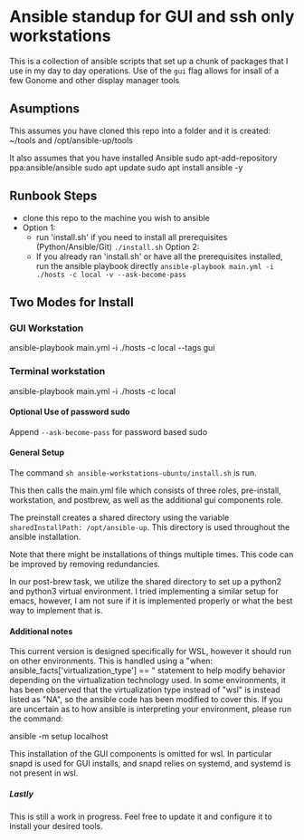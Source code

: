 # Ansible standup for GUI and ssh only workstations

This is a collection of ansible scripts that set up a chunk of packages
that I use in my day to day operations. Use of the `gui` flag allows 
for insall of a few Gonome and other display manager tools


## Asumptions
This assumes you have cloned this repo into a folder and it is created:
~/tools and /opt/ansible-up/tools

It also assumes that you have installed Ansible
sudo apt-add-repository ppa:ansible/ansible
sudo apt update
sudo apt install ansible -y


## Runbook Steps
- clone this repo to the machine you wish to ansible
- Option 1:
    - run 'install.sh' if you need to install all prerequisites (Python/Ansible/Git)
    `./install.sh`
  Option 2:
    - If you already ran 'install.sh' or have all the prerequisites installed, run the ansible playbook directly
    `ansible-playbook main.yml -i ./hosts -c local -v --ask-become-pass`


## Two Modes for Install

### GUI Workstation
ansible-playbook main.yml -i ./hosts -c local --tags gui


### Terminal workstation
ansible-playbook main.yml -i ./hosts -c local


#### Optional Use of password sudo
Append `--ask-become-pass` for password based sudo

#### General Setup

The command `sh ansible-workstations-ubuntu/install.sh` is run.

This then calls the main.yml file which consists of three roles, pre-install, workstation, and postbrew, as well as the additional gui components role.

The preinstall creates a shared directory using the variable `sharedInstallPath: /opt/ansible-up`. This directory is used throughout the ansible installation.

Note that there might be installations of things multiple times. This code can be improved by removing redundancies.

In our post-brew task, we utilize the shared directory to set up a python2 and python3 virtual environment. I tried implementing a similar setup for emacs, however, I am not sure if it is implemented properly or what the best way to implement that is.


#### Additional notes

This current version is designed specifically for WSL, however it should run on other environments. This is handled using a "when: ansible_facts['virtualization_type'] == " statement to help modify behavior depending on the virtualization technology used. In some environments, it has been observed that the virtualization type instead of "wsl" is instead listed as "NA", so the ansible code has been modified to cover this. If you are uncertain as to how ansible is interpreting your environment, please run the command:

ansible -m setup localhost

This installation of the GUI components is omitted for wsl. In particular snapd is used for GUI installs, and snapd relies on systemd, and systemd is not present in wsl. 

##### Lastly

This is still a work in progress. Feel free to update it and configure it to install your desired tools. 